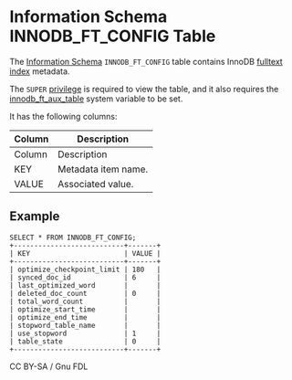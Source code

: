 # Information Schema INNODB\_FT\_CONFIG Table

The [Information Schema](../../) `INNODB_FT_CONFIG` table contains InnoDB [fulltext index](../../../../../../../ha-and-performance/optimization-and-tuning/optimization-and-indexes/full-text-indexes/) metadata.

The `SUPER` [privilege](../../../../../account-management-sql-statements/grant.md) is required to view the table, and it also requires the [innodb\_ft\_aux\_table](../../../../../../../server-usage/storage-engines/innodb/innodb-system-variables.md) system variable to be set.

It has the following columns:

| Column | Description         |
| ------ | ------------------- |
| Column | Description         |
| KEY    | Metadata item name. |
| VALUE  | Associated value.   |

## Example

```
SELECT * FROM INNODB_FT_CONFIG;
+---------------------------+-------+
| KEY                       | VALUE |
+---------------------------+-------+
| optimize_checkpoint_limit | 180   |
| synced_doc_id             | 6     |
| last_optimized_word       |       |
| deleted_doc_count         | 0     |
| total_word_count          |       |
| optimize_start_time       |       |
| optimize_end_time         |       |
| stopword_table_name       |       |
| use_stopword              | 1     |
| table_state               | 0     |
+---------------------------+-------+
```

CC BY-SA / Gnu FDL
